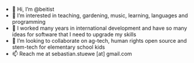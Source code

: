 - 👋 Hi, I’m @beitist
- 👀 I’m interested in teaching, gardening, music, learning, languages and programming
- 🌱 I worked many years in international development and have so many ideas for software that I need to upgrade my skills
- 💞️ I’m looking to collaborate on ag-tech, human rights open source and stem-tech for elementary school kids
- 📫 Reach me at sebastian.stuewe [at] gmail.com

<!---
beitist/beitist is a ✨ special ✨ repository because its `README.md` (this file) appears on your GitHub profile.
You can click the Preview link to take a look at your changes.
--->
